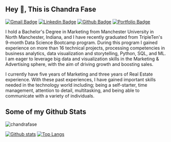 ## Hey 👋, This is Chandra Fase
[![Gmail Badge](https://img.shields.io/badge/-cfasehomes@gmail.com-c14438?style=flat&logo=Gmail&logoColor=white&link=mailto:cfasehomes@gmail.com)](mailto:cfasehomes@gmail.com) 
[![Linkedin Badge](https://img.shields.io/badge/-chandrafase-0072b1?style=flat&logo=Linkedin&logoColor=white&link=https://www.linkedin.com/in/chandrafase/)](https://www.linkedin.com/in/chandrafase/) [![Github Badge](https://img.shields.io/badge/-chandrafase-grey?style=flat&logo=github&logoColor=white&link=https://github.com/chandrafase/)](https://www.github.com/chandrafase/) [![Portfolio Badge](https://img.shields.io/badge/portfolio-web-blue?style=flat&link=https://github.com/chandra-fase/TripleTen_projects/)](https://github.com/chandra-fase/TripleTen_projects/) <p align='left'>I hold a Bachelor's Degree in Marketing from Manchester University in North Manchester, Indiana, and I have recently graduated from TripleTen's 9-month Data Science Bootcamp program. During this program I gained experience on more than 16 technical projects, processing competencies in business analytics, data visualization and storytelling, Python, SQL, and ML. I am eager to leverage big data and visualization skills in the Marketing & Advertising sphere, with the aim of driving growth and boosting sales.

I currently have five years of Marketing and three years of Real Estate experience. With these past experiences, I have gained important skills needed in the technology world including; being a self-starter, time management, attention to detail, multitasking, and being able to communicate with a variety of individuals.</p>
## Some of my Github Stats
<p align=left> <img src=https://komarev.com/ghpvc/?username=chandrafase alt=chandrafase /> </p>

[![Github stats](https://github-readme-stats.vercel.app/api?username=chandrafase&show_icons=true&include_all_commits=true)](https://github.com/chandrafase/github-readme-stats)
[![Top Langs](https://github-readme-stats.vercel.app/api/top-langs/?username=chandrafase&layout=compact)](https://github.com/chandrafase/github-readme-stats)
